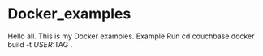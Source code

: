 # Docker_examples
Hello all. This is my Docker examples.
Example Run 
cd couchbase
docker build -t $USER:$TAG .
